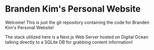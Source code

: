 # Branden Kim's Personal Website

Welcome! This is just the git repository containing the code for Branden Kim's Personal Website!

The stack utilized here is a Next.js Web Server hosted on Digital Ocean talking directly to a SQLite DB for grabbing content information!